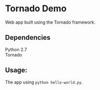 # Tornado Demo
Web app built using the Tornado framework.

## Dependencies
Python 2.7 <br>
Tornado <br>


## Usage:
The app using `python hello-world.py`. <br>

